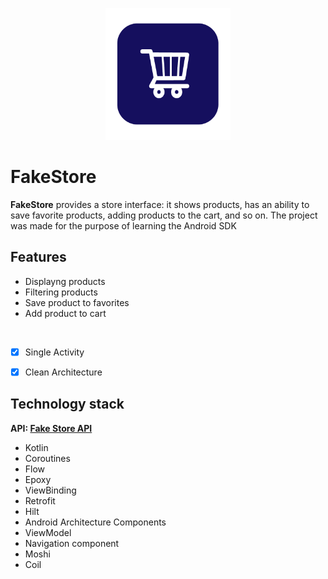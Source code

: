 <p align = "center">
   <img width="200px" src="https://raw.githubusercontent.com/Odenezhkina/FakeStore/master/.github/images/fakestore_logo.png" />
</p>
   
# FakeStore
**FakeStore** provides a store interface: it shows products, has an ability to save favorite products, adding products to the cart, and so on. 
The project was made for the purpose of learning the Android SDK

## Features
- Displayng products
- Filtering products
- Save product to favorites
- Add product to cart
</br>

- [X] Single Activity
- [X] Clean Architecture


## Technology stack
<b>API: <a href="https://fakestoreapi.com">Fake Store API</a></b>
<br>
- Kotlin
- Coroutines
- Flow
- Epoxy
- ViewBinding
- Retrofit
- Hilt
- Android Architecture Components
- ViewModel 
- Navigation component
- Moshi
- Coil
